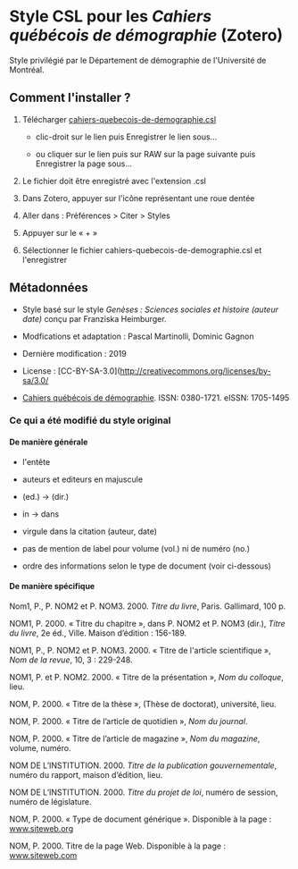 # Style CSL pour les *Cahiers québécois de démographie* (Zotero)

Style privilégié par le Département de démographie de l'Université de Montréal.

## Comment l'installer ?

1. Télécharger [cahiers-quebecois-de-demographie.csl](https://github.com/pmartinolli/CSL/blob/master/cqd/cahiers-quebecois-de-demographie.csl)

   * clic-droit sur le lien puis Enregistrer le lien sous...
   
   * ou cliquer sur le lien puis sur RAW sur la page suivante puis Enregistrer la page sous...

2. Le fichier doit être enregistré avec l'extension .csl 

3. Dans Zotero, appuyer sur l'icône représentant une roue dentée

4. Aller dans : Préférences > Citer > Styles 

5. Appuyer sur le « + »

6. Sélectionner le fichier cahiers-quebecois-de-demographie.csl et l'enregistrer



## Métadonnées 

* Style basé sur le style *Genèses : Sciences sociales et histoire (auteur date)* conçu par Franziska Heimburger.

* Modfications et adaptation : Pascal Martinolli, Dominic Gagnon

* Dernière modification : 2019

* License : [CC-BY-SA-3.0](http://creativecommons.org/licenses/by-sa/3.0/

* [Cahiers québécois de démographie](https://cqd.erudit.org). ISSN: 0380-1721. eISSN: 1705-1495


### Ce qui a été modifié du style original

#### De manière générale

* l'entête

* auteurs et editeurs en majuscule

* (ed.) -> (dir.)

* in -> dans

* virgule dans la citation (auteur, date)    

* pas de mention de label pour volume (vol.) ni de numéro (no.)

* ordre des informations selon le type de document (voir ci-dessous)

#### De manière spécifique

Nom1, P., P. NOM2 et P. NOM3. 2000. *Titre du livre*, Paris. Gallimard, 100 p.

NOM1, P. 2000. « Titre du chapitre », dans P. NOM2 et P. NOM3 (dir.), *Titre du livre*, 2e éd., Ville. Maison d’édition : 156-189.

NOM1, P., P. NOM2 et P. NOM3. 2000. « Titre de l'article scientifique », *Nom de la revue*, 10, 3 : 229-248.

NOM1, P. et P. NOM2. 2000. « Titre de la présentation », *Nom du colloque*, lieu.

NOM, P. 2000. « Titre de la thèse », (Thèse de doctorat), université, lieu. 

NOM, P. 2000. « Titre de l’article de quotidien », *Nom du journal*. 

NOM, P. 2000. « Titre de l’article de magazine », *Nom du magazine*, volume, numéro. 

NOM DE L’INSTITUTION. 2000. *Titre de la publication gouvernementale*, numéro du rapport, maison d’édition, lieu. 

NOM DE L’INSTITUTION. 2000. *Titre du projet de loi*, numéro de session, numéro de législature.

NOM, P. 2000. « Type de document générique ». Disponible à la page : www.siteweb.org

NOM, P. 2000. Titre de la page Web. Disponible à la page : www.siteweb.com

